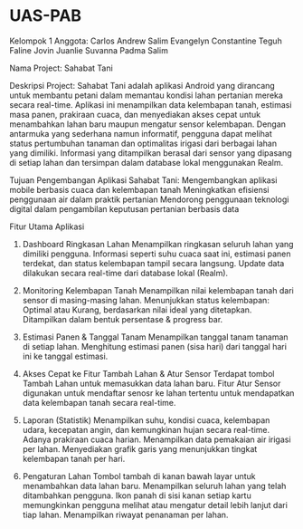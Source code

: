 # UAS-PAB

Kelompok 1 
Anggota:
Carlos Andrew Salim 
Evangelyn Constantine Teguh 
Faline
Jovin Juanlie
Suvanna Padma Salim

Nama Project: Sahabat Tani

Deskripsi Project:
Sahabat Tani adalah aplikasi Android yang dirancang untuk membantu petani dalam memantau kondisi lahan pertanian mereka secara real-time. Aplikasi ini menampilkan data kelembapan tanah, estimasi masa panen, prakiraan cuaca, dan menyediakan akses cepat untuk menambahkan lahan baru maupun mengatur sensor kelembapan. Dengan antarmuka yang sederhana namun informatif, pengguna dapat melihat status pertumbuhan tanaman dan optimalitas irigasi dari berbagai lahan yang dimiliki. Informasi yang ditampilkan berasal dari sensor yang dipasang di setiap lahan dan tersimpan dalam database lokal menggunakan Realm.

Tujuan Pengembangan Aplikasi Sahabat Tani:
Mengembangkan aplikasi mobile berbasis cuaca dan kelembapan tanah
Meningkatkan efisiensi penggunaan air dalam praktik pertanian
Mendorong penggunaan teknologi digital dalam pengambilan keputusan pertanian berbasis data

Fitur Utama Aplikasi
1. Dashboard Ringkasan Lahan
Menampilkan ringkasan seluruh lahan yang dimiliki pengguna.
Informasi seperti suhu cuaca saat ini, estimasi panen terdekat, dan status kelembapan tampil secara langsung.
Update data dilakukan secara real-time dari database lokal (Realm).

2. Monitoring Kelembapan Tanah
Menampilkan nilai kelembapan tanah dari sensor di masing-masing lahan.
Menunjukkan status kelembapan: Optimal atau Kurang, berdasarkan nilai ideal yang ditetapkan.
Ditampilkan dalam bentuk persentase & progress bar.

3. Estimasi Panen & Tanggal Tanam
Menampilkan tanggal tanam tanaman di setiap lahan.
Menghitung estimasi panen (sisa hari) dari tanggal hari ini ke tanggal estimasi.

4. Akses Cepat ke Fitur Tambah Lahan & Atur Sensor
Terdapat tombol Tambah Lahan untuk memasukkan data lahan baru.
Fitur Atur Sensor digunakan untuk mendaftar senosr ke lahan tertentu untuk mendapatkan data kelembapan tanah secara real-time.

5. Laporan (Statistik)
Menampilkan suhu, kondisi cuaca, kelembapan udara, kecepatan angin, dan kemungkinan hujan secara real-time.
Adanya prakiraan cuaca harian.
Menampilkan data pemakaian air irigasi per lahan.
Menyediakan grafik garis yang menunjukkan tingkat kelembapan tanah per hari.
    
7. Pengaturan Lahan
Tombol tambah di kanan bawah layar untuk menambahkan data lahan baru.
Menampilkan seluruh lahan yang telah ditambahkan pengguna.
Ikon panah di sisi kanan setiap kartu memungkinkan pengguna melihat atau mengatur detail lebih lanjut dari tiap lahan.
Menampilkan riwayat penanaman per lahan.

